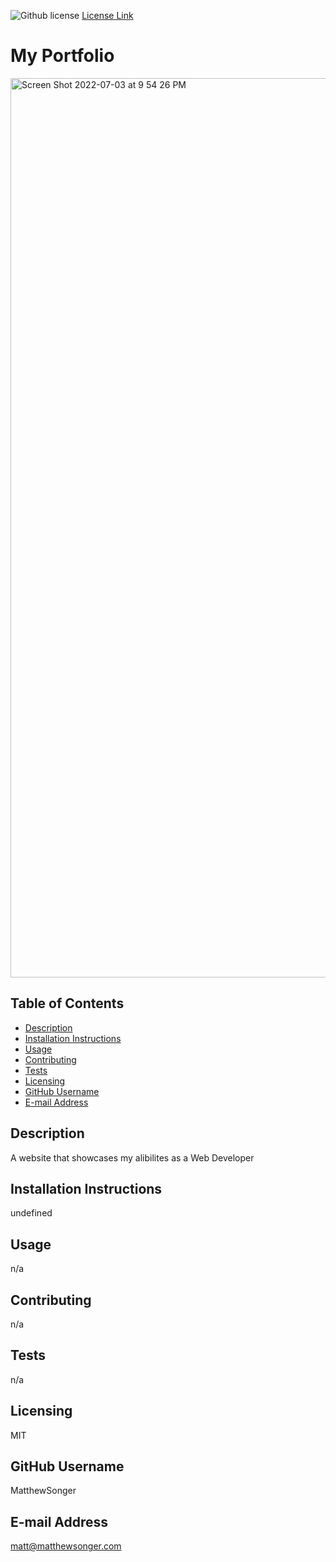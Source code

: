 
  ![Github license](https://img.shields.io/badge/license-MIT-blue.svg)
  [License Link](http://choosealicense.com/licenses)

  # My Portfolio

<img width="1439" alt="Screen Shot 2022-07-03 at 9 54 26 PM" src="https://user-images.githubusercontent.com/94155400/177068230-ef6347e2-6288-4085-afe4-df5ab6072e7d.png">

  ## Table of Contents
  * [Description](#description)
  * [Installation Instructions](#installation-instructions)
  * [Usage](#usage)
  * [Contributing](#contributing)
  * [Tests](#tests)
  * [Licensing](#licensing)
  * [GitHub Username](#github-username)
  * [E-mail Address](#e-mail-address)
  ## Description
  A website that showcases my alibilites as a Web Developer
  
  ## Installation Instructions
  undefined
  
  ## Usage
 n/a
  
  ## Contributing
  n/a
  
  ## Tests
  n/a
  
  ## Licensing
  MIT
  
  ## GitHub Username
  MatthewSonger
  
  ## E-mail Address
  matt@matthewsonger.com
